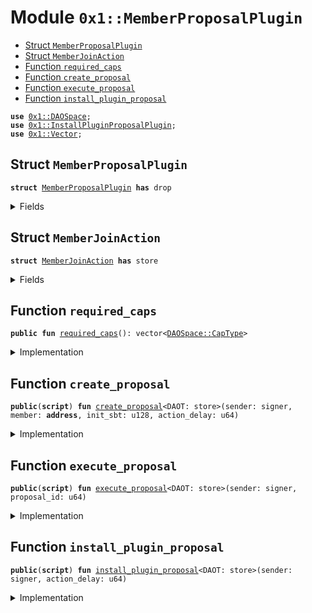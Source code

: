 
<a name="0x1_MemberProposalPlugin"></a>

# Module `0x1::MemberProposalPlugin`



-  [Struct `MemberProposalPlugin`](#0x1_MemberProposalPlugin_MemberProposalPlugin)
-  [Struct `MemberJoinAction`](#0x1_MemberProposalPlugin_MemberJoinAction)
-  [Function `required_caps`](#0x1_MemberProposalPlugin_required_caps)
-  [Function `create_proposal`](#0x1_MemberProposalPlugin_create_proposal)
-  [Function `execute_proposal`](#0x1_MemberProposalPlugin_execute_proposal)
-  [Function `install_plugin_proposal`](#0x1_MemberProposalPlugin_install_plugin_proposal)


<pre><code><b>use</b> <a href="DAOSpace.md#0x1_DAOSpace">0x1::DAOSpace</a>;
<b>use</b> <a href="InstallPluginProposalPlugin.md#0x1_InstallPluginProposalPlugin">0x1::InstallPluginProposalPlugin</a>;
<b>use</b> <a href="Vector.md#0x1_Vector">0x1::Vector</a>;
</code></pre>



<a name="0x1_MemberProposalPlugin_MemberProposalPlugin"></a>

## Struct `MemberProposalPlugin`



<pre><code><b>struct</b> <a href="MemberProposalPlugin.md#0x1_MemberProposalPlugin">MemberProposalPlugin</a> <b>has</b> drop
</code></pre>



<details>
<summary>Fields</summary>


<dl>
<dt>
<code>dummy_field: bool</code>
</dt>
<dd>

</dd>
</dl>


</details>

<a name="0x1_MemberProposalPlugin_MemberJoinAction"></a>

## Struct `MemberJoinAction`



<pre><code><b>struct</b> <a href="MemberProposalPlugin.md#0x1_MemberProposalPlugin_MemberJoinAction">MemberJoinAction</a> <b>has</b> store
</code></pre>



<details>
<summary>Fields</summary>


<dl>
<dt>
<code>member: <b>address</b></code>
</dt>
<dd>

</dd>
<dt>
<code>init_sbt: u128</code>
</dt>
<dd>

</dd>
</dl>


</details>

<a name="0x1_MemberProposalPlugin_required_caps"></a>

## Function `required_caps`



<pre><code><b>public</b> <b>fun</b> <a href="MemberProposalPlugin.md#0x1_MemberProposalPlugin_required_caps">required_caps</a>(): vector&lt;<a href="DAOSpace.md#0x1_DAOSpace_CapType">DAOSpace::CapType</a>&gt;
</code></pre>



<details>
<summary>Implementation</summary>


<pre><code><b>public</b> <b>fun</b> <a href="MemberProposalPlugin.md#0x1_MemberProposalPlugin_required_caps">required_caps</a>():vector&lt;CapType&gt;{
    <b>let</b> caps = <a href="Vector.md#0x1_Vector_singleton">Vector::singleton</a>(<a href="DAOSpace.md#0x1_DAOSpace_member_cap_type">DAOSpace::member_cap_type</a>());
    <a href="Vector.md#0x1_Vector_push_back">Vector::push_back</a>(&<b>mut</b> caps, <a href="DAOSpace.md#0x1_DAOSpace_proposal_cap_type">DAOSpace::proposal_cap_type</a>());
    caps
}
</code></pre>



</details>

<a name="0x1_MemberProposalPlugin_create_proposal"></a>

## Function `create_proposal`



<pre><code><b>public</b>(<b>script</b>) <b>fun</b> <a href="MemberProposalPlugin.md#0x1_MemberProposalPlugin_create_proposal">create_proposal</a>&lt;DAOT: store&gt;(sender: signer, member: <b>address</b>, init_sbt: u128, action_delay: u64)
</code></pre>



<details>
<summary>Implementation</summary>


<pre><code><b>public</b> (<b>script</b>) <b>fun</b> <a href="MemberProposalPlugin.md#0x1_MemberProposalPlugin_create_proposal">create_proposal</a>&lt;DAOT: store&gt;(sender: signer, member: <b>address</b>, init_sbt: u128, action_delay: u64){
    <b>let</b> witness = <a href="MemberProposalPlugin.md#0x1_MemberProposalPlugin">MemberProposalPlugin</a>{};
    <b>let</b> cap = <a href="DAOSpace.md#0x1_DAOSpace_acquire_proposal_cap">DAOSpace::acquire_proposal_cap</a>&lt;DAOT, <a href="MemberProposalPlugin.md#0x1_MemberProposalPlugin">MemberProposalPlugin</a>&gt;(&witness);
    <b>let</b> action = <a href="MemberProposalPlugin.md#0x1_MemberProposalPlugin_MemberJoinAction">MemberJoinAction</a>{
        member,
        init_sbt,
    };
    <a href="DAOSpace.md#0x1_DAOSpace_create_proposal">DAOSpace::create_proposal</a>(&cap, &sender, action, action_delay);
}
</code></pre>



</details>

<a name="0x1_MemberProposalPlugin_execute_proposal"></a>

## Function `execute_proposal`



<pre><code><b>public</b>(<b>script</b>) <b>fun</b> <a href="MemberProposalPlugin.md#0x1_MemberProposalPlugin_execute_proposal">execute_proposal</a>&lt;DAOT: store&gt;(sender: signer, proposal_id: u64)
</code></pre>



<details>
<summary>Implementation</summary>


<pre><code><b>public</b> (<b>script</b>) <b>fun</b> <a href="MemberProposalPlugin.md#0x1_MemberProposalPlugin_execute_proposal">execute_proposal</a>&lt;DAOT: store&gt;(sender: signer, proposal_id: u64){
    <b>let</b> witness = <a href="MemberProposalPlugin.md#0x1_MemberProposalPlugin">MemberProposalPlugin</a>{};
    <b>let</b> proposal_cap = <a href="DAOSpace.md#0x1_DAOSpace_acquire_proposal_cap">DAOSpace::acquire_proposal_cap</a>&lt;DAOT, <a href="MemberProposalPlugin.md#0x1_MemberProposalPlugin">MemberProposalPlugin</a>&gt;(&witness);
    <b>let</b> <a href="MemberProposalPlugin.md#0x1_MemberProposalPlugin_MemberJoinAction">MemberJoinAction</a>{member, init_sbt} = <a href="DAOSpace.md#0x1_DAOSpace_execute_proposal">DAOSpace::execute_proposal</a>&lt;DAOT, <a href="MemberProposalPlugin.md#0x1_MemberProposalPlugin">MemberProposalPlugin</a>, <a href="MemberProposalPlugin.md#0x1_MemberProposalPlugin_MemberJoinAction">MemberJoinAction</a>&gt;(&proposal_cap, &sender, proposal_id);
    <b>let</b> member_cap = <a href="DAOSpace.md#0x1_DAOSpace_acquire_member_cap">DAOSpace::acquire_member_cap</a>&lt;DAOT, <a href="MemberProposalPlugin.md#0x1_MemberProposalPlugin">MemberProposalPlugin</a>&gt;(&witness);
    <a href="DAOSpace.md#0x1_DAOSpace_join_member">DAOSpace::join_member</a>(&member_cap, member, init_sbt);
}
</code></pre>



</details>

<a name="0x1_MemberProposalPlugin_install_plugin_proposal"></a>

## Function `install_plugin_proposal`



<pre><code><b>public</b>(<b>script</b>) <b>fun</b> <a href="MemberProposalPlugin.md#0x1_MemberProposalPlugin_install_plugin_proposal">install_plugin_proposal</a>&lt;DAOT: store&gt;(sender: signer, action_delay: u64)
</code></pre>



<details>
<summary>Implementation</summary>


<pre><code><b>public</b> (<b>script</b>) <b>fun</b> <a href="MemberProposalPlugin.md#0x1_MemberProposalPlugin_install_plugin_proposal">install_plugin_proposal</a>&lt;DAOT:store&gt;(sender:signer, action_delay:u64){
    <a href="InstallPluginProposalPlugin.md#0x1_InstallPluginProposalPlugin_create_proposal">InstallPluginProposalPlugin::create_proposal</a>&lt;DAOT, <a href="MemberProposalPlugin.md#0x1_MemberProposalPlugin_MemberJoinAction">MemberJoinAction</a>&gt;(&sender, <a href="MemberProposalPlugin.md#0x1_MemberProposalPlugin_required_caps">required_caps</a>(), action_delay);
}
</code></pre>



</details>
